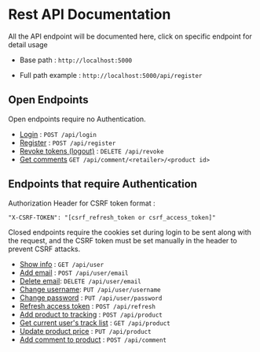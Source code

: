 # Rest API Documentation

All the API endpoint will be documented here, click on specific endpoint for detail usage

* Base path :  `http://localhost:5000`
  
* Full path example : `http://localhost:5000/api/register`

## Open Endpoints

Open endpoints require no Authentication.

* [Login](login.md) : `POST /api/login`
* [Register](register.md) : `POST /api/register`
* [Revoke tokens (logout)](revoke_access.md) : `DELETE /api/revoke`
* [Get comments](get_comments.md) `GET /api/comment/<retailer>/<product id>`

## Endpoints that require Authentication

Authorization Header for CSRF token format : 

`"X-CSRF-TOKEN": "[csrf_refresh_token or csrf_access_token]"`

Closed endpoints require the cookies set during login to be sent along with
the request, and the CSRF token must be set manually in the header to
prevent CSRF attacks. 

* [Show info](get_user.md) : `GET /api/user`
* [Add email](add_email.md) : `POST /api/user/email`
* [Delete email](delete_email.md): `DELETE /api/user/email`
* [Change username](change_username.md): `PUT /api/user/username`
* [Change password](change_password.md) : `PUT /api/user/password`
* [Refresh access token](refresh_access.md) : `POST /api/refresh`
* [Add product to tracking](add_tracking.md) : `POST /api/product`
* [Get current user's track list](get_tracking.md) : `GET /api/product`
* [Update product price](update_tracking.md) : `PUT /api/product`
* [Add comment to product](add_comment.md) : `POST /api/comment`

